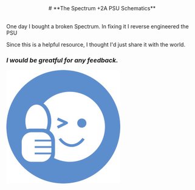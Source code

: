 <html>
<center>
# **The Spectrum +2A PSU Schematics**
</center>
<br>
</html>


One day I bought a broken Spectrum.  In fixing it I reverse engineered the PSU

Since this is a helpful resource, I thought I'd just share it with the world.


### *I would be greatful for any feedback.*

![Thumbs Up](thumbsup.jpg)
